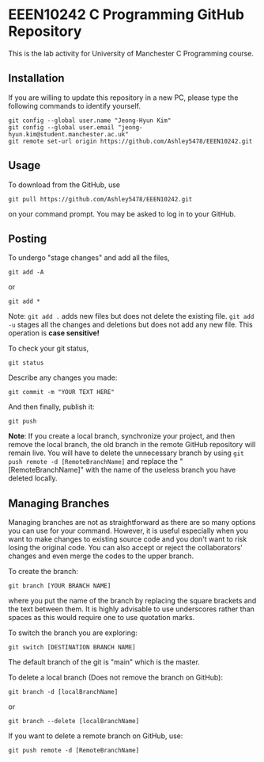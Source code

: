 # EEEN10242 C Programming GitHub Repository

This is the lab activity for University of Manchester C Programming course.

## Installation

If you are willing to update this repository in a new PC, please type the following commands to identify yourself.
```git
git config --global user.name "Jeong-Hyun Kim"
git config --global user.email "jeong-hyun.kim@student.manchester.ac.uk"
git remote set-url origin https://github.com/Ashley5478/EEEN10242.git
```

## Usage
To download from the GitHub, use
```git
git pull https://github.com/Ashley5478/EEEN10242.git
```
on your command prompt. You may be asked to log in to your GitHub.

## Posting
To undergo "stage changes" and add all the files,
```git
git add -A
```
or
```git
git add *
```

Note: `git add .` adds new files but does not delete the existing file. `git add -u` stages all the changes and deletions but does not add any new file. This operation is **case sensitive!**

To check your git status,
```git
git status
```

Describe any changes you made:
```git
git commit -m "YOUR TEXT HERE"
```

And then finally, publish it:
```git
git push
```
**Note**: If you create a local branch, synchronize your project, and then remove the local branch, the old branch in the remote GitHub repository will remain live. You will have to delete the unnecessary branch by using `git push remote -d [RemoteBranchName]` and replace the "[RemoteBranchName]" with the name of the useless branch you have deleted locally.

## Managing Branches
Managing branches are not as straightforward as there are so many options you can use for your command. However, it is useful especially when you want to make changes to existing source code and you don't want to risk losing the original code. You can also accept or reject the collaborators' changes and even merge the codes to the upper branch.

To create the branch:
```git
git branch [YOUR BRANCH NAME]
```
where you put the name of the branch by replacing the square brackets and the text between them. It is highly advisable to use underscores rather than spaces as this would require one to use quotation marks.

To switch the branch you are exploring:
```git
git switch [DESTINATION BRANCH NAME]
```

The default branch of the git is "main" which is the master.

To delete a local branch (Does not remove the branch on GitHub):
```git
git branch -d [localBranchName]
```
or
```git
git branch --delete [localBranchName]
```

If you want to delete a remote branch on GitHub, use:
```git
git push remote -d [RemoteBranchName]
```